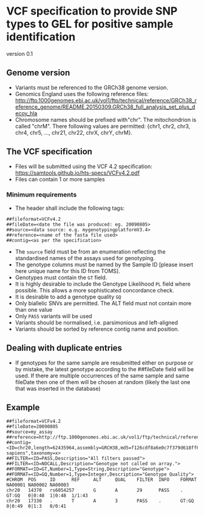 # VCF specification to provide SNP types to GEL for positive sample identification
version 0.1

## Genome version

- Variants must be referenced to the GRCh38 genome version.
- Genomics England uses the following reference files: http://ftp.1000genomes.ebi.ac.uk/vol1/ftp/technical/reference/GRCh38_reference_genome/README.20150309.GRCh38_full_analysis_set_plus_decoy_hla
- Chromosome names should be prefixed with"chr". The mitochondrion is called "chrM". There following values are permitted: {chr1, chr2, chr3, chr4, chr5, ..., chr21, chr22, chrX, chrY, chrM}.

## The VCF specification

- Files will be submitted using the VCF 4.2 specification: https://samtools.github.io/hts-specs/VCFv4.2.pdf
- Files can contain 1 or more samples

### Minimum requirements

- The header shall include the following tags:
```
##fileformat=VCFv4.2
##fileDate=<date the file was produced: eg. 20090805>
##source=<data source: e.g. mygenotypingplatformV3.4>
##reference=<name of the fasta file used>
##contig=<as per the specification>
```

- The `source` field must be from an enumeration reflecting the standardised names of the assays used for genotyping.
- The genotype columns must be named by the Sample ID [please insert here unique name for this ID from TOMS].
- Genotypes must contain the `GT` field.
- It is highly desirable to include the Genotype Likelihood `PL` field where possible. This allows a more sophisticated concordance check.
- It is desirable to add a genotype quality `GQ`
- Only biallelic SNVs are permitted. The ALT field must not contain more than one value
- Only `PASS` variants will be used
- Variants should be normalised, i.e. parsimonious and left-aligned
- Variants should be sorted by reference contig name and position.
  
## Dealing with duplicate entries

- If genotypes for the same sample are resubmitted either on purpose or by mistake, the latest genotype according to the ##fileDate field will be used. If there are multiple occurrences of the same sample and same fileDate then one of them will be chosen at random (likely the last one that was inserted in the database)

## Example

```
##fileformat=VCFv4.2
##fileDate=20090805
##source=my_assay
##reference=http://ftp.1000genomes.ebi.ac.uk/vol1/ftp/technical/reference/GRCh38_reference_genome/GRCh38_full_analysis_set_plus_decoy_hla.fa
##contig=<ID=chr20,length=62435964,assembly=GRCH38,md5=f126cdf8a6e0c7f379d618ff66beb2da,species="Homo sapiens",taxonomy=x>
##FILTER=<ID=PASS,Description="All filters passed">
##FILTER=<ID=NOCALL,Description="Genotype not called on array.">
##FORMAT=<ID=GT,Number=1,Type=String,Description="Genotype">
##FORMAT=<ID=GQ,Number=1,Type=Integer,Description="Genotype Quality">
#CHROM  POS     ID      REF     ALT     QUAL    FILTER  INFO    FORMAT  NA00001 NA00002 NA00003
chr20   14370   rs6054257       G       A       29      PASS    .       GT:GQ   0|0:48  1|0:48  1/1:43
chr20   17330   .       T       A       3       PASS    .       GT:GQ   0|0:49  0|1:3   0/0:41
```
